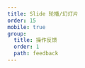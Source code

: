```yaml
---
title: Slide 轮播/幻灯片
order: 15
mobile: true
group:
  title: 操作反馈
  order: 1
  path: feedback
---
```


<code src="../demo/Slide.jsx"></code>
<API src="../src/Slide.tsx"></API>

